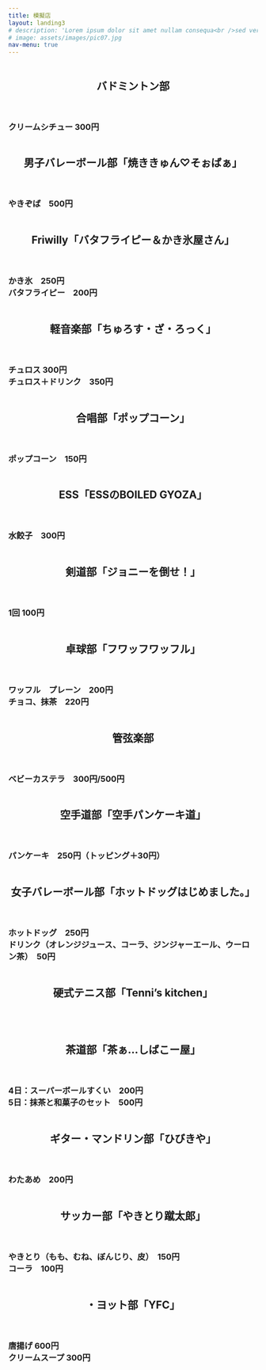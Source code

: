 ```yaml
---
title: 模擬店
layout: landing3
# description: 'Lorem ipsum dolor sit amet nullam consequa<br />sed veroeros. tempus adipiscing nulla.'
# image: assets/images/pic07.jpg
nav-menu: true
---
```


<!-- Main -->
<div id="main">

<!-- One -->
<!-- <section id="one">
	<div class="inner">
		<header class="major">
			<h1>記念館</h1>
		</header>
		<p>Nullam et orci eu lorem consequat tincidunt vivamus et sagittis magna sed nunc rhoncus condimentum sem. In efficitur ligula tate urna. Maecenas massa vel lacinia pellentesque lorem ipsum dolor. Nullam et orci eu lorem consequat tincidunt. Vivamus et sagittis libero. Nullam et orci eu lorem consequat tincidunt vivamus et sagittis magna sed nunc rhoncus condimentum sem. In efficitur ligula tate urna.</p>
	</div>
</section> -->

<section id="two" class="spotlights">
	<section>
		<a class="image">
			<img src="assets/images/folder/bado.png" alt=""  data-position="center center" />
		</a>
		<div class="content">
			<div class="inner">
				<header class="major">
					<h2>バドミントン部</h2>
				</header>
				<h3>クリームシチュー 300円</h3>
				<!-- <ul class="actions">
					 <li><a href="generic.html" class="button">Learn more</a></li> 
				</ul> -->
			</div>
		</div>
	</section>
  <section>
		<a class="image">
			<img src="assets/images/folder/danbare.png" alt=""  data-position="center center" />
		</a>
		<div class="content">
			<div class="inner">
				<header class="major">
					<h2>男子バレーボール部「焼ききゅん♡そぉばぁ」</h2>
				</header>
        <h3>やきぞば　500円</h3>
				<!-- <ul class="actions">
					 <li><a href="generic.html" class="button">Learn more</a></li> 
				</ul> -->
			</div>
		</div>
	</section>
	 <section>
		<a class="image">
			<img src="assets/images/folder/fri_mogi.png" alt=""  data-position="center center" />
		</a>
		<div class="content">
			<div class="inner">
				<header class="major">
					<h2>Friwilly「バタフライピー＆かき氷屋さん」</h2>
				</header>
        <h3>かき氷　250円<br>
        バタフライピー　200円</h3>
				<!-- <ul class="actions">
					 <li><a href="generic.html" class="button">Learn more</a></li> 
				</ul> -->
			</div>
		</div>
	</section>
  <section>
		<a class="image">
			<img src="assets/images/folder/keion_mogi.jpg" alt=""  data-position="center center" />
		</a>
		<div class="content">
			<div class="inner">
				<header class="major">
					<h2>軽音楽部「ちゅろす・ざ・ろっく」</h2>
				</header>
				<h3>チュロス 300円
        <br>チュロス＋ドリンク　350円</h3>
				<!-- <ul class="actions">
					 <li><a href="generic.html" class="button">Learn more</a></li> 
				</ul> -->
			</div>
		</div>
	</section>
  <section>
		<a class="image">
			<img src="assets/images/folder/gasho_mogi.jpg" alt=""  data-position="center center" />
		</a>
		<div class="content">
			<div class="inner">
				<header class="major">
					<h2>合唱部「ポップコーン」</h2>
				</header>
				<h3>ポップコーン　150円</h3>
				<!-- <ul class="actions">
					 <li><a href="generic.html" class="button">Learn more</a></li> 
				</ul> -->
			</div>
		</div>
	</section>
	<section>
		<a class="image">
			<img src="assets/images/folder/ESS.png" alt=""  data-position="center center" />
		</a>
		<div class="content">
			<div class="inner">
				<header class="major">
					<h2>ESS「ESSのBOILED GYOZA」</h2>
				</header>
				<h3>水餃子　300円</h3>
				<!-- <ul class="actions">
					 <li><a href="generic.html" class="button">Learn more</a></li> 
				</ul> -->
			</div>
		</div>
	</section>
	<section>
		<a class="image">
			<img src="assets/images/folder/kendo.png" alt=""  data-position="center center" />
		</a>
		<div class="content">
			<div class="inner">
				<header class="major">
					<h2>剣道部「ジョニーを倒せ！」</h2>
				</header>
				<h3>1回 100円</h3>
				<!-- <ul class="actions">
					 <li><a href="generic.html" class="button">Learn more</a></li> 
				</ul> -->
			</div>
		</div>
	</section>
	<section>
		<a class="image">
			<img src="assets/images/folder/takyu.png" alt=""  data-position="center center" />
		</a>
		<div class="content">
			<div class="inner">
				<header class="major">
					<h2>卓球部「フワッフワッフル」</h2>
				</header>
				<h3>ワッフル　プレーン　200円
　　　　　<br>チョコ、抹茶　220円</h3>
				<!-- <ul class="actions">
					 <li><a href="generic.html" class="button">Learn more</a></li> 
				</ul> -->
			</div>
		</div>
	</section>
	<section>
		<a class="image">
			<img src="assets/images/folder/kangen_mogi.jpg" alt=""  data-position="center center" />
		</a>
		<div class="content">
			<div class="inner">
				<header class="major">
					<h2>管弦楽部</h2>
				</header>
				<h3>ベビーカステラ　300円/500円
　　　　　</h3>
				<!-- <ul class="actions">
					 <li><a href="generic.html" class="button">Learn more</a></li> 
				</ul> -->
			</div>
		</div>
	</section>
	<section>
		<a class="image">
			<img src="assets/images/folder/karate.jpg" alt=""  data-position="center center" />
		</a>
		<div class="content">
			<div class="inner">
				<header class="major">
					<h2>空手道部「空手パンケーキ道」</h2>
				</header>
				<h3>パンケーキ　250円（トッピング＋30円）
　　　　　</h3>
				<!-- <ul class="actions">
					 <li><a href="generic.html" class="button">Learn more</a></li> 
				</ul> -->
			</div>
		</div>
	</section>
	<section>
		<a class="image">
			<img src="assets/images/folder/jobare.jpg" alt=""  data-position="center center" />
		</a>
		<div class="content">
			<div class="inner">
				<header class="major">
					<h2>女子バレーボール部「ホットドッグはじめました。」</h2>
				</header>
				<h3>ホットドッグ　250円 <br>
				ドリンク（オレンジジュース、コーラ、ジンジャーエール、ウーロン茶）　50円
　　　　　</h3>
				<!-- <ul class="actions">
					 <li><a href="generic.html" class="button">Learn more</a></li> 
				</ul> -->
			</div>
		</div>
	</section>
	<section>
		<a class="image">
			<img src="assets/images/folder/tenis.png" alt=""  data-position="center center" />
		</a>
		<div class="content">
			<div class="inner">
				<header class="major">
					<h2>硬式テニス部「Tenni’s kitchen」</h2>
				</header>
				<!-- <ul class="actions">
					 <li><a href="generic.html" class="button">Learn more</a></li> 
				</ul> -->
			</div>
		</div>
	</section>
	<section>
		<a class="image">
			<img src="assets/images/folder/tya.png" alt=""  data-position="center center" />
		</a>
		<div class="content">
			<div class="inner">
				<header class="major">
					<h2>茶道部「茶ぁ…しばこー屋」</h2>
				</header>
				<h3>4日：スーパーボールすくい　200円 <br>
				5日：抹茶と和菓子のセット　500円
　　　　　</h3>
				<!-- <ul class="actions">
					 <li><a href="generic.html" class="button">Learn more</a></li> 
				</ul> -->
			</div>
		</div>
	</section>
	<section>
		<a class="image">
			<img src="assets/images/folder/guitarmogi.jpeg" alt=""  data-position="center center" />
		</a>
		<div class="content">
			<div class="inner">
				<header class="major">
					<h2>ギター・マンドリン部「ひびきや」</h2>
				</header>
				<h3>わたあめ　200円</h3>
				<!-- <ul class="actions">
					 <li><a href="generic.html" class="button">Learn more</a></li> 
				</ul> -->
			</div>
		</div>
	</section>
	<section>
		<a class="image">
			<img src="assets/images/folder/takyu.png" alt=""  data-position="center center" />
		</a>
		<div class="content">
			<div class="inner">
				<header class="major">
					<h2>サッカー部「やきとり蹴太郎」</h2>
				</header>
				<h3>やきとり（もも、むね、ぼんじり、皮）　150円 <br>コーラ　100円
　　　　　</h3>
				<!-- <ul class="actions">
					 <li><a href="generic.html" class="button">Learn more</a></li> 
				</ul> -->
			</div>
		</div>
	</section>
	<section>
		<a class="image">
			<img src="assets/images/folder/ヨット.jpeg" alt=""  data-position="center center" />
		</a>
		<div class="content">
			<div class="inner">
				<header class="major">
					<h2>・ヨット部「YFC」</h2>
				</header>
				<h3>唐揚げ 600円<br>クリームスープ 300円
　　　　　</h3>
				<!-- <ul class="actions">
					 <li><a href="generic.html" class="button">Learn more</a></li> 
				</ul> -->
			</div>
		</div>
	</section>
</section>

</div>